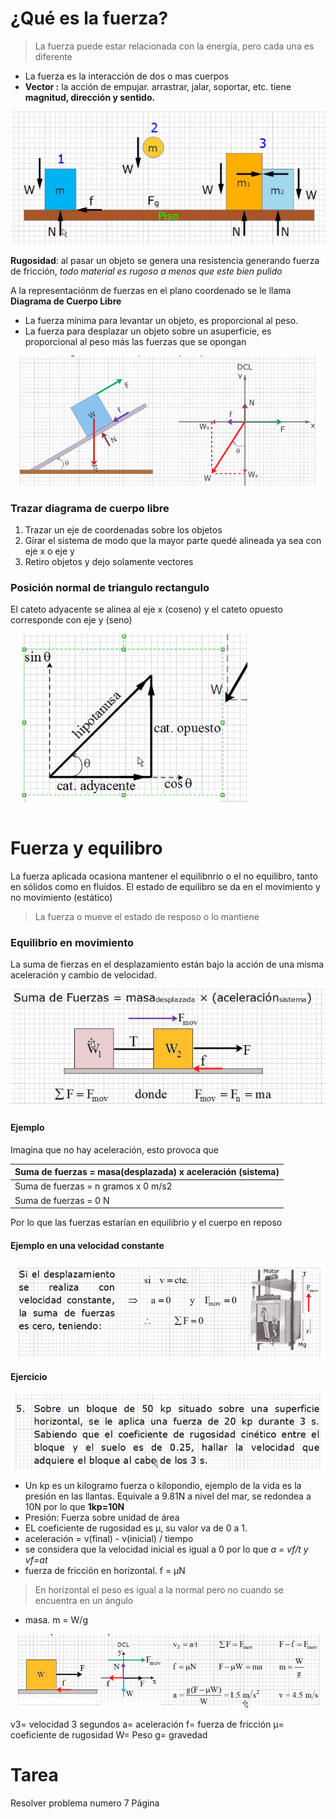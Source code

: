 # ¿Qué es la fuerza?
> La fuerza puede estar relacionada con la energía, pero cada una es diferente

- La fuerza es la interacción de dos o mas cuerpos
- **Vector :** la acción de empujar. arrastrar, jalar, soportar, etc. tiene **magnitud, dirección y sentido.**

<img src="./img/2021-08-10-08:06.png">

**Rugosidad**: al pasar un objeto se genera una resistencia generando fuerza de fricción, *todo material es rugoso a menos que este bien pulido*

A la representaciónm de fuerzas en el plano coordenado se le llama **Diagrama de Cuerpo Libre**

- La fuerza mínima para levantar un objeto, es proporcional al peso.
- La fuerza para desplazar un objeto sobre un asuperficie, es proporcional al peso más las fuerzas que se opongan
<img src="./img/2021-08-10-08:18.png">

### Trazar diagrama de cuerpo libre
1. Trazar un eje de coordenadas sobre los objetos
2. Girar el sistema de modo que la mayor parte quedé alineada ya sea con eje x o eje y
3. Retiro objetos y dejo solamente vectores

### Posición normal de triangulo rectangulo
El cateto adyacente se alinea al eje x (coseno) y el cateto opuesto corresponde con eje y (seno)

<img src="./img/2021-08-10-08:33.png">

# Fuerza y equilibro

La fuerza aplicada ocasiona mantener el equilibnrio o el no equilibro, tanto en sólidos como en fluidos. El estado de equilibro se da en el movimiento y no movimiento (estático)

> La fuerza o mueve el estado de resposo o lo mantiene

### Equilibrio en movimiento

La suma de fierzas en el desplazamiento están bajo la acción de una misma aceleración y cambio de velocidad.

<img src="./img/2021-08-10-08:48.png">

#### Ejemplo

Imagina que no hay aceleración, esto provoca que 

Suma de fuerzas = masa(desplazada) x aceleración (sistema) |
--- |
Suma de fuerzas = n gramos x 0 m/s2 |
Suma de fuerzas = 0 N |

Por lo que las fuerzas estarían en equilibrio y el cuerpo en reposo

#### Ejemplo en una velocidad constante

<img src="./img/2021-08-10-08:57.png">

#### Ejercicio 

<img src="./img/2021-08-10-09:13.png">

- Un kp es un kilogramo fuerza o kilopondio, ejemplo de la vida es la presión en las llantas. Equivale a 9.81N a nivel del mar, se redondea a 10N por lo que **1kp=10N** 
- Presión: Fuerza sobre unidad de área
- EL coeficiente de rugosidad es µ, su valor va de 0 a 1.
- aceleración = v(final) - v(inicial) / tiempo
- se considera que la velocidad inicial es igual a 0 por lo que *a = vf/t y vf=at*
- fuerza de fricción en horizontal. f = µN
> En horizontal el peso es igual a la normal pero no cuando se encuentra en un ángulo 
- masa. m = W/g

<img src="./img/2021-08-10-09:23.png">

v3= velocidad 3 segundos
a= aceleración
f= fuerza de fricción
µ= coeficiente de rugosidad
W= Peso
g= gravedad

# Tarea
Resolver problema numero 7 Página